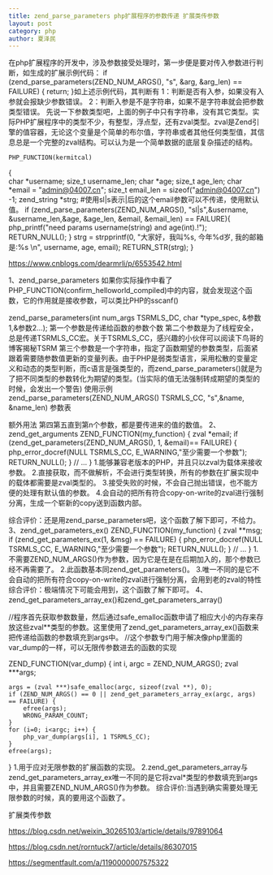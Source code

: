 ```yaml
---
title: zend_parse_parameters php扩展程序的参数传递 扩展类传参数
layout: post
category: php
author: 夏泽民
---
```

在php扩展程序的开发中，涉及参数接受处理时，第一步便是要对传入参数进行判断，如生成的扩展示例代码：
if (zend_parse_parameters(ZEND_NUM_ARGS(), "s", &arg, &arg_len) == FAILURE) {
        return;
    }如上述示例代码，其判断有
1：判断是否有入参，如果没有入参就会报缺少参数错误。
2：判断入参是不是字符串，如果不是字符串就会把参数类型错误。
    先说一下参数类型吧，上面的例子中只有字符串，没有其它类型。实际PHP扩展程序中的类型不少，有整型，浮点型，还有zval类型。zval是Zend引擎的值容器，无论这个变量是个简单的布尔值，字符串或者其他任何类型值，其信息总是一个完整的zval结构。可以认为是一个简单数据的底层复杂描述的结构。
    
    
    PHP_FUNCTION(kermitcal)
{   
    char *username;
    size_t username_len;
    char *age;
    size_t age_len;
    char *email = "admin@04007.cn";
    size_t email_len = sizeof("admin@04007.cn") -1;
    zend_string *strg;
    #使用sl|s表示|后的这个email参数可以不传递，使用默认值。
    if (zend_parse_parameters(ZEND_NUM_ARGS(), "sl|s",&username, &username_len,&age, &age_len, &email, &email_len) == FAILURE){
        php_printf("need params username(string) and age(int).!");
        RETURN_NULL();
    }
    strg = strpprintf(0, "大家好，我叫%s, 今年%d岁, 我的邮箱是:%s \n", username, age, email);
    RETURN_STR(strg);
}

<!-- more -->
https://www.cnblogs.com/dearmrli/p/6553542.html

1、zend_parse_parameters
如果你实际操作中看了PHP_FUNCTION(confirm_helloworld_compiled)中的内容，就会发现这个函数，它的作用就是接收参数，可以类比PHP的sscanf()

zend_parse_parameters(int num_args TSRMLS_DC, char *type_spec, &参数1,&参数2…);
第一个参数是传递给函数的参数个数
第二个参数是为了线程安全，总是传递TSRMLS_CC宏。关于TSRMLS_CC，感兴趣的小伙伴可以阅读下鸟哥的博客揭秘TSRM
第三个参数是一个字符串，指定了函数期望的参数类型，后面紧跟着需要随参数值更新的变量列表。由于PHP是弱类型语言，采用松散的变量定义和动态的类型判断，而c语言是强类型的，而zend_parse_parameters()就是为了把不同类型的参数转化为期望的类型。(当实际的值无法强制转成期望的类型的时候，会发出一个警告)
使用示例
zend_parse_parameters(ZEND_NUM_ARGS() TSRMLS_CC, "s",&name, &name_len)
参数表

额外用法
第四第五直到第n个参数，都是要传进来的值的数值。
2、zend_get_arguments
ZEND_FUNCTION(my_function) {
    zval *email;
    if (zend_get_parameters(ZEND_NUM_ARGS(), 1, &email)== FAILURE) {
        php_error_docref(NULL TSRMLS_CC, E_WARNING,"至少需要一个参数");
        RETURN_NULL();
    }
    // ... 
}
1.能够兼容老版本的PHP，并且只以zval为载体来接收参数。 
2.直接获取，而不做解析，不会进行类型转换，所有的参数在扩展实现中的载体都需要是zval类型的。 
3.接受失败的时候，不会自己抛出错误，也不能方便的处理有默认值的参数。 
4.会自动的把所有符合copy-on-write的zval进行强制分离，生成一个崭新的copy送到函数内部。

综合评价：还是用zend_parse_parameters吧，这个函数了解下即可，不给力。
3、zend_get_parameters_ex()
ZEND_FUNCTION(my_function) {
    zval **msg;
    if (zend_get_parameters_ex(1, &msg) == FAILURE) {
        php_error_docref(NULL TSRMLS_CC, E_WARNING,"至少需要一个参数");
        RETURN_NULL();
    }
    // ...
}
1.不需要ZEND_NUM_ARGS()作为参数，因为它是在是在后期加入的，那个参数已经不再需要了。
2.此函数基本同zend_get_parameters()。 
3.唯一不同的是它不会自动的把所有符合copy-on-write的zval进行强制分离，会用到老的zval的特性
综合评价：极端情况下可能会用到，这个函数了解下即可。
4、zend_get_parameters_array_ex()和zend_get_parameters_array()

//程序首先获取参数数量，然后通过safe_emalloc函数申请了相应大小的内存来存放这些zval**类型的参数。这里使用了zend_get_parameters_array_ex()函数来把传递给函数的参数填充到args中。 
//这个参数专门用于解决像php里面的var_dump的一样，可以无限传参数进去的函数的实现

ZEND_FUNCTION(var_dump) {
    int i, argc = ZEND_NUM_ARGS();
    zval ***args;

    args = (zval ***)safe_emalloc(argc, sizeof(zval **), 0);
    if (ZEND_NUM_ARGS() == 0 || zend_get_parameters_array_ex(argc, args) == FAILURE) {
        efree(args);
        WRONG_PARAM_COUNT;
    }
    for (i=0; i<argc; i++) {
        php_var_dump(args[i], 1 TSRMLS_CC);
    }
    efree(args);
}
1.用于应对无限参数的扩展函数的实现。 
2.zend_get_parameters_array与zend_get_parameters_array_ex唯一不同的是它将zval*类型的参数填充到args中，并且需要ZEND_NUM_ARGS()作为参数。
综合评价:当遇到确实需要处理无限参数的时候，真的要用这个函数了。



扩展类传参数

https://blog.csdn.net/weixin_30265103/article/details/97891064



https://blog.csdn.net/rorntuck7/article/details/86307015

https://segmentfault.com/a/1190000007575322

